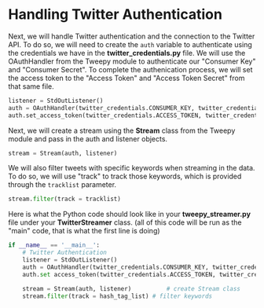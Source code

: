 # Handling Twitter Authentication

Next, we will handle Twitter authentication and the connection to the Twitter API. To do so, we will need to create the `auth` variable to authenticate using the credentials we have in the **twitter_credentials.py** file. We will use the OAuthHandler from the Tweepy module to authenticate our "Consumer Key" and "Consumer Secret". To complete the authenication process, we will set the access token to the "Access Token" and "Access Token Secret" from that same file. 

```python
listener = StdOutListener()
auth = OAuthHandler(twitter_credentials.CONSUMER_KEY, twitter_credentials.CONSUMER_SECRET)
auth.set_access_token(twitter_credentials.ACCESS_TOKEN, twitter_credentials.ACCESS_TOKEN_SECRET)
```

Next, we will create a stream using the **Stream** class from the Tweepy module and pass in the auth and listener objects. 
 
```python
stream = Stream(auth, listener)
```

We will also filter tweets with specific keywords when streaming in the data. To do so, we will use "track" to track those keywords, which is provided through the `tracklist` parameter. 

```python
stream.filter(track = tracklist)
```

Here is what the Python code should look like in your **tweepy_streamer.py** file under your **TwitterStreamer** class. (all of this code will be run as the "main" code, that is what the first line is doing)

```python
if __name__ == '__main__':
    # Twitter Authentication
    listener = StdOutListener()
    auth = OAuthHandler(twitter_credentials.CONSUMER_KEY, twitter_credentials.CONSUMER_SECRET)
    auth.set access_token(twitter_credentials.ACCESS_TOKEN, twitter_credentials.ACCESS_TOKEN_SECRET)

    stream = Stream(auth, listener) 		 # create Stream class
    stream.filter(track = hash_tag_list) # filter keywords
```
